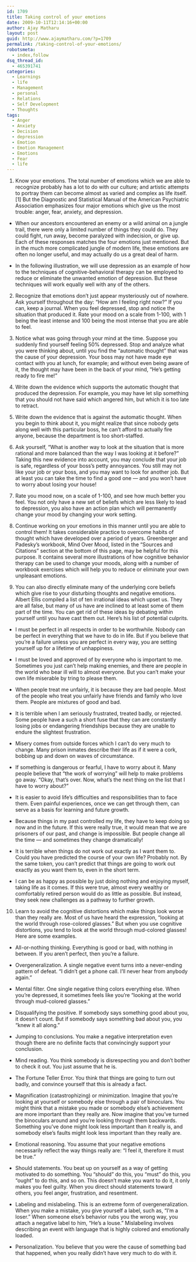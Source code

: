 ```yaml
---
id: 1709
title: Taking control of your emotions
date: 2009-10-11T12:14:16+00:00
author: Ajay Matharu
layout: post
guid: http://www.ajaymatharu.com/?p=1709
permalink: /taking-control-of-your-emotions/
robotsmeta:
  - index,follow
dsq_thread_id:
  - 465391741
categories:
  - Learnings
  - life
  - Management
  - personal
  - Relations
  - Self Development
  - Thoughts
tags:
  - Anger
  - Anxiety
  - Decision
  - depression
  - Emotion
  - Emotion Management
  - Emotions
  - Fear
  - life
---
```

1. Know your emotions. The total number of emotions which we are able to recognize probably has a lot to do with our culture; and artistic attempts to portray them can become almost as varied and complex as life itself. [1] But the Diagnostic and Statistical Manual of the American Psychiatric Association emphasizes four major emotions which give us the most trouble: anger, fear, anxiety, and depression.

* When our ancestors encountered an enemy or a wild animal on a jungle trail, there were only a limited number of things they could do. They could fight, run away, become paralyzed with indecision, or give up. Each of these responses matches the four emotions just mentioned. But in the much more complicated jungle of modern life, these emotions are often no longer useful, and may actually do us a great deal of harm.
            
* In the following illustration, we will use depression as an example of how to the techniques of cognitive-behavioral therapy can be employed to reduce or eliminate the unwanted emotion of depression. But these techniques will work equally well with any of the others.

2. Recognize that emotions don&#8217;t just appear mysteriously out of nowhere. Ask yourself throughout the day: &#8220;How am I feeling right now?&#8221; If you can, keep a journal. When you feel depressed, stop and notice the situation that produced it. Rate your mood on a scale from 1-100, with 1 being the least intense and 100 being the most intense that you are able to feel.

3. Notice what was going through your mind at the time. Suppose you suddenly find yourself feeling 50% depressed. Stop and analyze what you were thinking about, until you find the &#8220;automatic thought&#8221; that was the cause of your depression. Your boss may not have made eye contact with you at lunch, for example; and without even being aware of it, the thought may have been in the back of your mind, &#8220;He&#8217;s getting ready to fire me!&#8221;

4. Write down the evidence which supports the automatic thought that produced the depression. For example, you may have let slip something that you should not have said which angered him, but which it is too late to retract.

5. Write down the evidence that is against the automatic thought. When you begin to think about it, you might realize that since nobody gets along well with this particular boss, he can&#8217;t afford to actually fire anyone, because the department is too short-staffed.

6. Ask yourself, &#8220;What is another way to look at the situation that is more rational and more balanced than the way I was looking at it before?&#8221; Taking this new evidence into account, you may conclude that your job is safe, regardless of your boss&#8217;s petty annoyances. You still may not like your job or your boss, and you may want to look for another job. But at least you can take the time to find a good one &#8212; and you won&#8217;t have to worry about losing your house!

7. Rate you mood now, on a scale of 1-100, and see how much better you feel. You not only have a new set of beliefs which are less likely to lead to depression, you also have an action plan which will permanently change your mood by changing your work setting. 

8. Continue working on your emotions in this manner until you are able to control them! It takes considerable practice to overcome habits of thought which have developed over a period of years. Greenberger and Padesky&#8217;s workbook, Mind Over Mood, listed in the &#8220;Sources and Citations&#8221; section at the bottom of this page, may be helpful for this purpose. It contains several more illustrations of how cognitive behavior therapy can be used to change your moods, along with a number of workbook exercises which will help you to reduce or eliminate your own unpleasant emotions.

9. You can also directly eliminate many of the underlying core beliefs which give rise to your disturbing thoughts and negative emotions. Albert Ellis compiled a list of ten irrational ideas which upset us. They are all false, but many of us have are inclined to at least some of them part of the time. You can get rid of these ideas by debating within yourself until you have cast them out. Here&#8217;s his list of potential culprits.

* I must be perfect in all respects in order to be worthwhile. Nobody can be perfect in everything that we have to do in life. But if you believe that you&#8217;re a failure unless you are perfect in every way, you are setting yourself up for a lifetime of unhappiness.
            
* I must be loved and approved of by everyone who is important to me. Sometimes you just can&#8217;t help making enemies, and there are people in the world who bear ill will to almost everyone. But you can&#8217;t make your own life miserable by tring to please them.
            
* When people treat me unfairly, it is because they are bad people. Most of the people who treat you unfairly have friends and family who love them. People are mixtures of good and bad.
            
* It is terrible when I am seriously frustrated, treated badly, or rejected. Some people have a such a short fuse that they can are constantly losing jobs or endangering friendships because they are unable to endure the slightest frustration.
            
* Misery comes from outside forces which I can’t do very much to change. Many prison inmates describe their life as if it were a cork, bobbing up and down on waves of circumstance.
            
* If something is dangerous or fearful, I have to worry about it. Many people believe that &#8220;the work of worrying&#8221; will help to make problems go away. &#8220;Okay, that&#8217;s over. Now, what&#8217;s the next thing on the list that I have to worry about?&#8221;
            
* It is easier to avoid life’s difficulties and responsibilities than to face them. Even painful experiences, once we can get through them, can serve as a basis for learning and future growth.
            
* Because things in my past controlled my life, they have to keep doing so now and in the future. If this were really true, it would mean that we are prisoners of our past, and change is impossible. But people change all the time &#8212; and sometimes they change dramatically!
            
* It is terrible when things do not work out exactly as I want them to. Could you have predicted the course of your own life? Probably not. By the same token, you can&#8217;t predict that things are going to work out exactly as you want them to, even in the short term.
            
* I can be as happy as possible by just doing nothing and enjoying myself, taking life as it comes. If this were true, almost every wealthy or comfortably retired person would do as little as possible. But instead, they seek new challenges as a pathway to further growth.

10. Learn to avoid the cognitive distortions which make things look worse than they really are. Most of us have heard the expression, &#8220;looking at the world through rose-colored glasses.&#8221; But when you use cognitive distortions, you tend to look at the world through mud-colored glasses! Here are some examples.

* All-or-nothing thinking. Everything is good or bad, with nothing in between. If you aren&#8217;t perfect, then you&#8217;re a failure.
            
* Overgeneralization. A single negative event turns into a never-ending pattern of defeat. &#8220;I didn&#8217;t get a phone call. I&#8217;ll never hear from anybody again.&#8221;
            
* Mental filter. One single negative thing colors everything else. When you&#8217;re depressed, it sometimes feels like you&#8217;re &#8220;looking at the world through mud-colored glasses.&#8221;
            
* Disqualifying the positive. If somebody says something good about you, it doesn&#8217;t count. But if somebody says something bad about you, you &#8220;knew it all along.&#8221;
            
* Jumping to conclusions. You make a negative interpretation even though there are no definite facts that convincingly support your conclusion.
            
* Mind reading. You think somebody is disrespecting you and don&#8217;t bother to check it out. You just assume that he is.
            
* The Fortune Teller Error. You think that things are going to turn out badly, and convince yourself that this is already a fact.
            
* Magnification (catastrophizing) or minimization. Imagine that you&#8217;re looking at yourself or somebody else through a pair of binoculars. You might think that a mistake you made or somebody else&#8217;s achievement are more important than they really are. Now imagine that you&#8217;ve turned the binoculars around and you&#8217;re looking through them backwards. Something you&#8217;ve done might look less important than it really is, and somebody else&#8217;s faults might look less important than they really are.
            
* Emotional reasoning. You assume that your negative emotions necessarily reflect the way things really are: &#8220;I feel it, therefore it must be true.&#8221;
            
* Should statements. You beat up on yourself as a way of getting motivated to do something. You &#8220;should&#8221; do this, you &#8220;must&#8221; do this, you &#8220;ought&#8221; to do this, and so on. This doesn&#8217;t make you want to do it, it only makes you feel guilty. When you direct should statements toward others, you feel anger, frustration, and resentment.
            
* Labeling and mislabeling. This is an extreme form of overgeneralization. When you make a mistake, you give yourself a label, such as, &#8220;I&#8217;m a loser.&#8221; When someone else&#8217;s behavior rubs you the wrong way, you attach a negative label to him, &#8220;He&#8217;s a louse.&#8221; Mislabeling involves describing an event with language that is highly colored and emotionally loaded.
            
* Personalization. You believe that you were the cause of something bad that happened, when you really didn&#8217;t have very much to do with it.